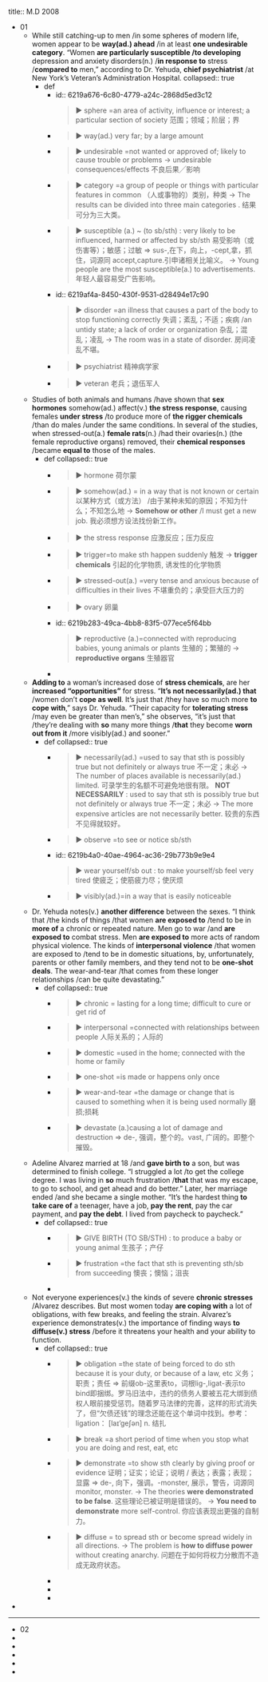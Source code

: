 title:: M.D 2008

- 01
	- While still catching-up to men /in some spheres of modern life, women appear to be **way(ad.)  ahead** /in at least **one undesirable category**. “Women **are particularly susceptible /to developing** depression and anxiety disorders(n.) /**in response to** stress /**compared to** men,” according to Dr. Yehuda, **chief psychiatrist** /at New York’s Veteran’s Administration Hospital.
	  collapsed:: true
		- def
			- id:: 6219a676-6c80-4779-a24c-2868d5ed3c12
			  > ▶ sphere =an area of activity, influence or interest; a particular section of society 范围；领域；阶层；界
			- > ▶ way(ad.) very far; by a large amount
			- > ▶  undesirable =not wanted or approved of; likely to cause trouble or problems
			  -> undesirable consequences/effects 不良后果╱影响
			- > ▶ category =a group of people or things with particular features in common （人或事物的）类别，种类
			  ->  The results can be divided into three main categories . 结果可分为三大类。
			- > ▶ susceptible (a.) ~ (to sb/sth) : very likely to be influenced, harmed or affected by sb/sth 易受影响（或伤害等）；敏感；过敏
			  ⇒ sus-,在下，向上，-cept,拿，抓住，词源同 accept,capture.引申诸相关比喻义。
			  → Young people are the most susceptible(a.) to advertisements. 年轻人最容易受广告影响。
			- id:: 6219af4a-8450-430f-9531-d28494e17c90
			  > ▶ disorder =an illness that causes a part of the body to stop functioning correctly 失调；紊乱；不适；疾病 /an untidy state; a lack of order or organization 杂乱；混乱；凌乱
			  -> The room was in a state of disorder. 房间凌乱不堪。
			- > ▶ psychiatrist 精神病学家
			- > ▶ veteran 老兵；退伍军人
	- Studies of both animals and humans /have shown that **sex hormones** somehow(ad.)  affect(v.) **the stress response**, causing females **under stress** /to produce more of **the rigger chemicals** /than do males /under the same conditions. In several of the studies, when stressed-out(a.) **female rats**(n.) /had their ovaries(n.) (the female reproductive organs) removed, their **chemical responses** /became **equal to** those of the males.
		- def
		  collapsed:: true
			- > ▶ hormone 荷尔蒙
			- > ▶ somehow(ad.) = in a way that is not known or certain 以某种方式（或方法） /由于某种未知的原因；不知为什么；不知怎么地
			  -> **Somehow or other** /I must get a new job. 我必须想方设法找份新工作。
			- > ▶ the stress response 应激反应；压力反应
			- > ▶ trigger=to make sth happen suddenly 触发
			  -> **trigger chemicals** 引起的化学物质, 诱发性的化学物质
			- > ▶ stressed-out(a.) =very tense and anxious because of difficulties in their lives 不堪重负的；承受巨大压力的
			- > ▶ ovary  卵巢
			- id:: 6219b283-49ca-4bb8-83f5-077ece5f64bb
			  > ▶ reproductive (a.)=connected with reproducing babies, young animals or plants 生殖的；繁殖的
			  -> **reproductive organs** 生殖器官
			-
	- **Adding to** a woman’s increased dose of **stress chemicals**, are her **increased “opportunities”** for stress. “**It’s not necessarily(ad.) that** /women don’t **cope as well**. It’s just that /they have so much more **to cope with**,” says Dr. Yehuda. “Their capacity for **tolerating stress** /may even be greater than men’s,” she observes, “it’s just that /they’re dealing with **so** many more things /**that** they become **worn out from it** /more visibly(ad.) and sooner.”
		- def
		  collapsed:: true
			- > ▶ necessarily(ad.) =used to say that sth is possibly true but not definitely or always true 不一定；未必
			  → The number of places available is necessarily(ad.) limited. 可录学生的名额不可避免地很有限。
			  **NOT NECESSARILY** : used to say that sth is possibly true but not definitely or always true 不一定；未必
			  → The more expensive articles are not necessarily better. 较贵的东西不见得就较好。
			- > ▶ observe =to see or notice sb/sth
			- id:: 6219b4a0-40ae-4964-ac36-29b773b9e9e4
			  > ▶ wear yourself/sb out : to make yourself/sb feel very tired 使疲乏；使筋疲力尽；使厌烦
			- > ▶ visibly(ad.)=in a way that is easily noticeable
	- Dr. Yehuda notes(v.) **another difference** between the sexes. “I think that /the kinds of things /that women **are exposed to** /tend to be in **more of** a chronic or repeated nature. Men go to war /and **are exposed to** combat stress. Men **are exposed to** more acts of random physical violence. The kinds of **interpersonal violence** /that women are exposed to /tend to be in domestic situations, by, unfortunately, parents or other family members, and they tend not to be **one-shot deals**. The wear-and-tear /that comes from these longer relationships /can be quite devastating.”
		- def
		  collapsed:: true
			- > ▶  chronic = lasting for a long time; difficult to cure or get rid of
			- > ▶ interpersonal =connected with relationships between people 人际关系的；人际的
			- > ▶ domestic =used in the home; connected with the home or family
			- > ▶ one-shot =is made or happens only once
			- > ▶ wear-and-tear =the damage or change that is caused to something when it is being used normally 磨损;损耗
			- > ▶ devastate (a.)causing a lot of damage and destruction
			  ⇒ de-, 强调，整个的。vast, 广阔的。即整个摧毁。
	- Adeline Alvarez married at 18 /and **gave birth to** a son, but was determined to finish college. “I struggled a lot /to get the college degree. I was living in **so** much frustration /**that** that was my escape, to go to school, and get ahead and do better.” Later, her marriage ended /and she became a single mother. “It’s the hardest thing **to take care of** a teenager, have a job, **pay the rent**, pay the car payment, and **pay the debt**. I lived from paycheck to paycheck.”
		- def
		  collapsed:: true
			- > ▶ GIVE BIRTH (TO SB/STH) : to produce a baby or young animal 生孩子；产仔
			- > ▶ frustration =the fact that sth is preventing sth/sb from succeeding 懊丧；懊恼；沮丧
			-
	- Not everyone experiences(v.) the kinds of severe **chronic stresses** /Alvarez describes. But most women today **are coping with** a lot of obligations, with few breaks, and feeling the strain. Alvarez’s experience demonstrates(v.)  the importance of finding ways **to diffuse(v.) stress** /before it threatens your health and your ability to function.
		- def
		  collapsed:: true
			- > ▶  obligation =the state of being forced to do sth because it is your duty, or because of a law, etc 义务；职责；责任
			  ⇒ 前缀ob-这里表to，词根lig-,ligat-表示to bind即捆绑。罗马旧法中，违约的债务人要被五花大绑到债权人眼前接受惩罚。随着罗马法律的完善，这样的形式消失了，但“欠债还钱”的理念还能在这个单词中找到。参考： ligation： [laɪ’geʃən] n. 结扎
			- > ▶ break =a short period of time when you stop what you are doing and rest, eat, etc
			- > ▶ demonstrate =to show sth clearly by giving proof or evidence 证明；证实；论证；说明 / 表达；表露；表现；显露
			  ⇒ de-, 向下，强调。-monster, 展示，警告，词源同monitor, monster.
			  -> The theories **were demonstrated to be false**. 这些理论已被证明是错误的。
			  -> **You need to demonstrate** more self-control. 你应该表现出更强的自制力。
			- > ▶ diffuse = to spread sth or become spread widely in all directions.
			  -> The problem is **how to diffuse power** without creating anarchy. 问题在于如何将权力分散而不造成无政府状态。
			-
			-
			-
-
- ---
- 02
-
-
-
-
-